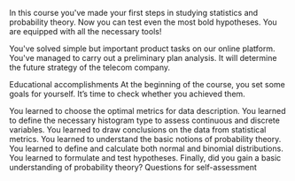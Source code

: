 In this course you've made your first steps in studying statistics and probability theory. Now you can test even the most bold hypotheses. You are equipped with all the necessary tools!

You've solved simple but important product tasks on our online platform. You've managed to carry out a preliminary plan analysis. It will determine the future strategy of the telecom company. 

Educational accomplishments
At the beginning of the course, you set some goals for yourself. It’s time to check whether you achieved them.

You learned to choose the optimal metrics for data description.
You learned to define the necessary histogram type to assess continuous and discrete variables.
You learned to draw conclusions on the data from statistical metrics.
You learned to understand the basic notions of probability theory.
You learned to define and calculate both normal and binomial distributions.
You learned to formulate and test hypotheses.
Finally, did you gain a basic understanding of probability theory?
Questions for self-assessment
